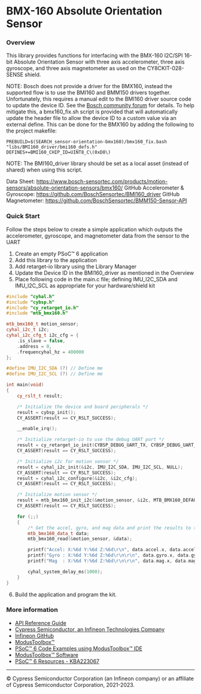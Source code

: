 # BMX-160 Absolute Orientation Sensor

### Overview

This library provides functions for interfacing with the BMX-160 I2C/SPI 16-bit Absolute Orientation Sensor with three axis accelerometer, three axis gyroscope, and three axis magnetometer as used on the CY8CKIT-028-SENSE shield.

NOTE: Bosch does not provide a driver for the BMX160, instead the supported flow is to use the BMI160 and BMM150 drivers together. Unfortunately, this requires a manual edit to the BMI160 driver source code to update the device ID. See the [Bosch community forum](https://community.bosch-sensortec.com/t5/MEMS-sensors-forum/BMX160-driver/m-p/6581) for details. To help mitigate this, a bmx160_fix.sh script is provided that will automatically update the header file to allow the device ID to a custom value via an external define. This can be done for the BMX160 by adding the following to the project makefile:
```make
PREBUILD=$(SEARCH_sensor-orientation-bmx160)/bmx160_fix.bash "libs/BMI160_driver/bmi160_defs.h"
DEFINES+=BMI160_CHIP_ID=UINT8_C\(0xD8\)
```
NOTE: The BMI160_driver library should be set as a local asset (instead of shared) when using this script.

Data Sheet: https://www.bosch-sensortec.com/products/motion-sensors/absolute-orientation-sensors/bmx160/
GitHub Accelerometer & Gyroscope: https://github.com/BoschSensortec/BMI160_driver
GitHub Magnetometer: https://github.com/BoschSensortec/BMM150-Sensor-API

### Quick Start
Follow the steps below to create a simple application which outputs the
accelerometer, gyroscope, and magnetometer data from the sensor to the UART
1. Create an empty PSoC™ 6 application
2. Add this library to the application
3. Add retarget-io library using the Library Manager
4. Update the Device ID in the BMI160_driver as mentioned in the Overview
5. Place following code in the main.c file; defining IMU_I2C_SDA and IMU_I2C_SCL as appropriate for your hardware/shield kit
```cpp
#include "cyhal.h"
#include "cybsp.h"
#include "cy_retarget_io.h"
#include "mtb_bmx160.h"

mtb_bmx160_t motion_sensor;
cyhal_i2c_t i2c;
cyhal_i2c_cfg_t i2c_cfg = {
    .is_slave = false,
    .address = 0,
    .frequencyhal_hz = 400000
};

#define IMU_I2C_SDA (?) // Define me
#define IMU_I2C_SCL (?) // Define me

int main(void)
{
    cy_rslt_t result;

    /* Initialize the device and board peripherals */
    result = cybsp_init();
    CY_ASSERT(result == CY_RSLT_SUCCESS);

    __enable_irq();

    /* Initialize retarget-io to use the debug UART port */
    result = cy_retarget_io_init(CYBSP_DEBUG_UART_TX, CYBSP_DEBUG_UART_RX, CY_RETARGET_IO_BAUDRATE);
    CY_ASSERT(result == CY_RSLT_SUCCESS);

    /* Initialize i2c for motion sensor */
    result = cyhal_i2c_init(&i2c, IMU_I2C_SDA, IMU_I2C_SCL, NULL);
    CY_ASSERT(result == CY_RSLT_SUCCESS);
    result = cyhal_i2c_configure(&i2c, &i2c_cfg);
    CY_ASSERT(result == CY_RSLT_SUCCESS);

    /* Initialize motion sensor */
    result = mtb_bmx160_init_i2c(&motion_sensor, &i2c, MTB_BMX160_DEFAULT_ADDRESS);
    CY_ASSERT(result == CY_RSLT_SUCCESS);

    for (;;)
    {
        /* Get the accel, gyro, and mag data and print the results to the UART */
        mtb_bmx160_data_t data;
        mtb_bmx160_read(&motion_sensor, &data);

        printf("Accel: X:%6d Y:%6d Z:%6d\r\n", data.accel.x, data.accel.y, data.accel.z);
        printf("Gyro : X:%6d Y:%6d Z:%6d\r\n\r\n", data.gyro.x, data.gyro.y, data.gyro.z);
        printf("Mag  : X:%6d Y:%6d Z:%6d\r\n\r\n", data.mag.x, data.mag.y, data.mag.z);

        cyhal_system_delay_ms(1000);
    }
}
```
6. Build the application and program the kit.

### More information

* [API Reference Guide](https://infineon.github.io/sensor-motion-bmx160/html/index.html)
* [Cypress Semiconductor, an Infineon Technologies Company](http://www.cypress.com)
* [Infineon GitHub](https://github.com/infineon)
* [ModusToolbox™](https://www.cypress.com/products/modustoolbox-software-environment)
* [PSoC™ 6 Code Examples using ModusToolbox™ IDE](https://github.com/infineon/Code-Examples-for-ModusToolbox-Software)
* [ModusToolbox™ Software](https://github.com/Infineon/modustoolbox-software)
* [PSoC™ 6 Resources - KBA223067](https://community.cypress.com/docs/DOC-14644)

---
© Cypress Semiconductor Corporation (an Infineon company) or an affiliate of Cypress Semiconductor Corporation, 2021-2023.
